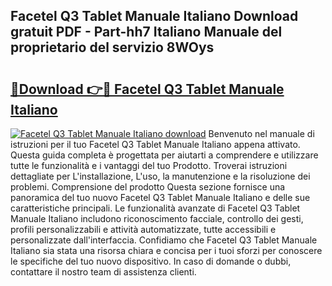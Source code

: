 ## Facetel Q3 Tablet Manuale Italiano Download gratuit PDF - Part-hh7 Italiano Manuale del proprietario del servizio 8WOys

# <h2><a href="http://dfacw19.blite.top/?on=Facetel+Q3+Tablet+Manuale+Italiano">🔗Download 👉🔴 Facetel Q3 Tablet Manuale Italiano</a></h2>

[![Facetel Q3 Tablet Manuale Italiano download](https://i.imgur.com/lujVjoI.png)](http://dfacw19.blite.top/?on=Facetel+Q3+Tablet+Manuale+Italiano)
Benvenuto nel manuale di istruzioni per il tuo Facetel Q3 Tablet Manuale Italiano appena attivato. Questa guida completa è progettata per aiutarti a comprendere e utilizzare tutte le funzionalità e i vantaggi del tuo Prodotto. Troverai istruzioni dettagliate per L'installazione, L'uso, la manutenzione e la risoluzione dei problemi. Comprensione del prodotto Questa sezione fornisce una panoramica del tuo nuovo Facetel Q3 Tablet Manuale Italiano e delle sue caratteristiche principali. Le funzionalità avanzate di Facetel Q3 Tablet Manuale Italiano includono riconoscimento facciale, controllo dei gesti, profili personalizzabili e attività automatizzate, tutte accessibili e personalizzate dall'interfaccia. Confidiamo che Facetel Q3 Tablet Manuale Italiano sia stata una risorsa chiara e concisa per i tuoi sforzi per conoscere le specifiche del tuo nuovo dispositivo. In caso di domande o dubbi, contattare il nostro team di assistenza clienti.
